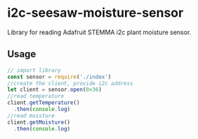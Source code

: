 # i2c-seesaw-moisture-sensor
Library for reading Adafruit STEMMA i2c plant moisture sensor.

## Usage
```js
// import library
const sensor = require('./index')
//create the client, provide i2c address
let client = sensor.open(0x36)
//read temperature
client.getTemperature()
  .then(console.log)
//read moisture
client.getMoisture()
  .then(console.log)
```